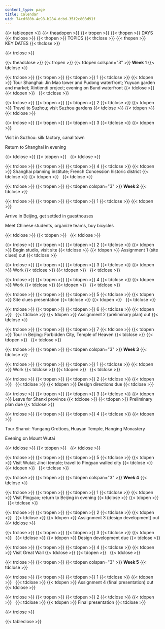 ```yaml
---
content_type: page
title: Calendar
uid: 74cdf80b-4e98-b284-dcbd-35f2c808d91f
---
```


{{< tableopen >}}
{{< theadopen >}}
{{< tropen >}}
{{< thopen >}}
DAYS
{{< thclose >}}
{{< thopen >}}
TOPICS
{{< thclose >}}
{{< thopen >}}
KEY DATES
{{< thclose >}}

{{< trclose >}}

{{< theadclose >}}
{{< tropen >}}
{{< tdopen colspan="3" >}}
**Week 1**
{{< tdclose >}}

{{< trclose >}}
{{< tropen >}}
{{< tdopen >}}
1
{{< tdclose >}}
{{< tdopen >}}
Tour Shanghai: Jin Mao tower and Pudong waterfront; Yuyuan garden and market; Xintiendi project; evening on Bund waterfront
{{< tdclose >}}
{{< tdopen >}}
 
{{< tdclose >}}

{{< trclose >}}
{{< tropen >}}
{{< tdopen >}}
2
{{< tdclose >}}
{{< tdopen >}}
Travel to Suzhou; visit Suzhou gardens
{{< tdclose >}}
{{< tdopen >}}
 
{{< tdclose >}}

{{< trclose >}}
{{< tropen >}}
{{< tdopen >}}
3
{{< tdclose >}}
{{< tdopen >}}


Visit in Suzhou: silk factory, canal town

Return to Shanghai in evening


{{< tdclose >}}
{{< tdopen >}}
 
{{< tdclose >}}

{{< trclose >}}
{{< tropen >}}
{{< tdopen >}}
4
{{< tdclose >}}
{{< tdopen >}}
Shanghai planning institute; French Concession historic district
{{< tdclose >}}
{{< tdopen >}}
 
{{< tdclose >}}

{{< trclose >}}
{{< tropen >}}
{{< tdopen colspan="3" >}}
**Week 2**
{{< tdclose >}}

{{< trclose >}}
{{< tropen >}}
{{< tdopen >}}
1
{{< tdclose >}}
{{< tdopen >}}


Arrive in Beijing, get settled in guesthouses

Meet Chinese students, organize teams, buy bicycles


{{< tdclose >}}
{{< tdopen >}}
 
{{< tdclose >}}

{{< trclose >}}
{{< tropen >}}
{{< tdopen >}}
2
{{< tdclose >}}
{{< tdopen >}}
Begin studio, visit site
{{< tdclose >}}
{{< tdopen >}}
Assignment 1 (site clues) out
{{< tdclose >}}

{{< trclose >}}
{{< tropen >}}
{{< tdopen >}}
3
{{< tdclose >}}
{{< tdopen >}}
Work
{{< tdclose >}}
{{< tdopen >}}
 
{{< tdclose >}}

{{< trclose >}}
{{< tropen >}}
{{< tdopen >}}
4
{{< tdclose >}}
{{< tdopen >}}
Work
{{< tdclose >}}
{{< tdopen >}}
 
{{< tdclose >}}

{{< trclose >}}
{{< tropen >}}
{{< tdopen >}}
5
{{< tdclose >}}
{{< tdopen >}}
Site clues presentation
{{< tdclose >}}
{{< tdopen >}}
 
{{< tdclose >}}

{{< trclose >}}
{{< tropen >}}
{{< tdopen >}}
6
{{< tdclose >}}
{{< tdopen >}}
 
{{< tdclose >}}
{{< tdopen >}}
Assignment 2 (preliminary plan) out
{{< tdclose >}}

{{< trclose >}}
{{< tropen >}}
{{< tdopen >}}
7
{{< tdclose >}}
{{< tdopen >}}
Tour in Beijing: Forbidden City, Temple of Heaven
{{< tdclose >}}
{{< tdopen >}}
 
{{< tdclose >}}

{{< trclose >}}
{{< tropen >}}
{{< tdopen colspan="3" >}}
**Week 3**
{{< tdclose >}}

{{< trclose >}}
{{< tropen >}}
{{< tdopen >}}
1
{{< tdclose >}}
{{< tdopen >}}
Work
{{< tdclose >}}
{{< tdopen >}}
 
{{< tdclose >}}

{{< trclose >}}
{{< tropen >}}
{{< tdopen >}}
2
{{< tdclose >}}
{{< tdopen >}}
 
{{< tdclose >}}
{{< tdopen >}}
Design directions due
{{< tdclose >}}

{{< trclose >}}
{{< tropen >}}
{{< tdopen >}}
3
{{< tdclose >}}
{{< tdopen >}}
Leave for Shanxi province
{{< tdclose >}}
{{< tdopen >}}
Preliminary plan due
{{< tdclose >}}

{{< trclose >}}
{{< tropen >}}
{{< tdopen >}}
4
{{< tdclose >}}
{{< tdopen >}}


Tour Shanxi: Yungang Grottoes, Huayan Temple, Hanging Monastery

Evening on Mount Wutai


{{< tdclose >}}
{{< tdopen >}}
 
{{< tdclose >}}

{{< trclose >}}
{{< tropen >}}
{{< tdopen >}}
5
{{< tdclose >}}
{{< tdopen >}}
Visit Wutai; Jinci temple; travel to Pingyao walled city
{{< tdclose >}}
{{< tdopen >}}
 
{{< tdclose >}}

{{< trclose >}}
{{< tropen >}}
{{< tdopen colspan="3" >}}
**Week 4**
{{< tdclose >}}

{{< trclose >}}
{{< tropen >}}
{{< tdopen >}}
1
{{< tdclose >}}
{{< tdopen >}}
Visit Pingyao; return to Beijing in evening
{{< tdclose >}}
{{< tdopen >}}
 
{{< tdclose >}}

{{< trclose >}}
{{< tropen >}}
{{< tdopen >}}
2
{{< tdclose >}}
{{< tdopen >}}
 
{{< tdclose >}}
{{< tdopen >}}
Assignment 3 (design development) out
{{< tdclose >}}

{{< trclose >}}
{{< tropen >}}
{{< tdopen >}}
3
{{< tdclose >}}
{{< tdopen >}}
 
{{< tdclose >}}
{{< tdopen >}}
Design development due
{{< tdclose >}}

{{< trclose >}}
{{< tropen >}}
{{< tdopen >}}
4
{{< tdclose >}}
{{< tdopen >}}
Visit Great Wall
{{< tdclose >}}
{{< tdopen >}}
 
{{< tdclose >}}

{{< trclose >}}
{{< tropen >}}
{{< tdopen colspan="3" >}}
**Week 5**
{{< tdclose >}}

{{< trclose >}}
{{< tropen >}}
{{< tdopen >}}
1
{{< tdclose >}}
{{< tdopen >}}
 
{{< tdclose >}}
{{< tdopen >}}
Assignment 4 (final presentation) out
{{< tdclose >}}

{{< trclose >}}
{{< tropen >}}
{{< tdopen >}}
2
{{< tdclose >}}
{{< tdopen >}}
 
{{< tdclose >}}
{{< tdopen >}}
Final presentation
{{< tdclose >}}

{{< trclose >}}

{{< tableclose >}}